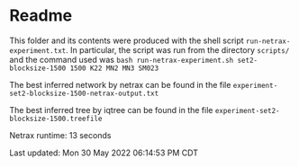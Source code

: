 # Readme

This folder and its contents were produced with the shell script
`run-netrax-experiment.txt`. In particular, the script was run from the
directory `scripts/` and the command used was `bash run-netrax-experiment.sh
set2-blocksize-1500 1500 K22 MN2 MN3 SM023`

The best inferred network by netrax can be found in the file
`experiment-set2-blocksize-1500-netrax-output.txt`

The best inferred tree by iqtree can be found in the file
`experiment-set2-blocksize-1500.treefile`

Netrax runtime: 13 seconds

Last updated: Mon 30 May 2022 06:14:53 PM CDT
